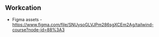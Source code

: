 ## Workcation

-   Figma assets - https://www.figma.com/file/SNUysoGLVJPm286sgXCEm2Ag/tailwind-course?node-id=88%3A3
